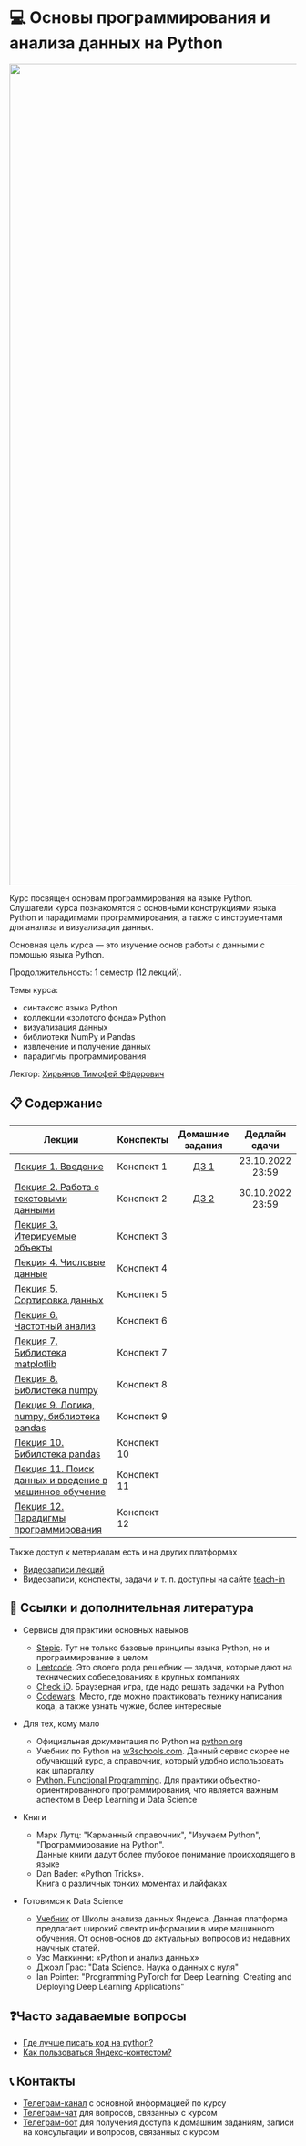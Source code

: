 # 💻 Основы программирования и анализа данных на Python

<div align="center">
<img width="1440" alt="python" src="https://user-images.githubusercontent.com/28728575/147373436-a509b080-61c4-48f1-8998-de8987df534b.png">
</div>

Курс посвящен основам программирования на языке Python. Слушатели курса познакомятся с основными конструкциями языка Python и парадигмами программирования, а также с инструментами для анализа и визуализации данных.

Основная цель курса — это изучение основ работы с данными с помощью языка Python.

Продолжительность: 1 семестр (12 лекций).

Темы курса:
* синтаксис языка Python
* коллекции «золотого фонда» Python
* визуализация данных
* библиотеки NumPy и Pandas
* извлечение и получение данных
* парадигмы программирования

Лектор: [Хирьянов Тимофей Фёдорович
](https://teach-in.ru/lecturer/hiryanov-tf)

## 📋 Содержание

|Лекции| Конспекты | Домашние задания | Дедлайн сдачи
|----|----|:----:|:----:|
| [Лекция 1. Введение](https://colab.research.google.com/drive/14CH88ceOlchi59c1AVuzQp55BlXKZoKq?usp=sharing)|Конспект 1|[ДЗ 1](https://contest.yandex.ru/contest/40940/enter/) | 23.10.2022 23:59 |
| [Лекция 2. Работа с текстовыми данными](./lectures/%D0%9B%D0%B5%D0%BA%D1%86%D0%B8%D1%8F_2_%D0%A2%D0%B5%D0%BA%D1%81%D1%82%D0%BE%D0%B2%D1%8B%D0%B5_%D0%B4%D0%B0%D0%BD%D0%BD%D1%8B%D0%B5.ipynb)|Конспект 2|[ДЗ 2](https://contest.yandex.ru/contest/41180) | 30.10.2022 23:59  |
| [Лекция 3. Итерируемые объекты](./lectures/%D0%9B%D0%B5%D0%BA%D1%86%D0%B8%D1%8F_3_%D0%98%D1%82%D0%B5%D1%80%D0%B8%D1%80%D1%83%D0%B5%D0%BC%D1%8B%D0%B5_%D0%BE%D0%B1%D1%8A%D0%B5%D0%BA%D1%82%D1%8B.ipynb)|Конспект 3| | |
| [Лекция 4. Числовые данные](./lectures/%D0%9B%D0%B5%D0%BA%D1%86%D0%B8%D1%8F_4_%D0%A7%D0%B8%D1%81%D0%BB%D0%BE%D0%B2%D1%8B%D0%B5_%D0%B4%D0%B0%D0%BD%D0%BD%D1%8B%D0%B5.ipynb)|Конспект 4| | |
| [Лекция 5. Сортировка данных](./lectures/%D0%9B%D0%B5%D0%BA%D1%86%D0%B8%D1%8F_5_%D0%A1%D0%BE%D1%80%D1%82%D0%B8%D1%80%D0%BE%D0%B2%D0%BA%D0%B0_%D0%B4%D0%B0%D0%BD%D0%BD%D1%8B%D1%85.ipynb)|Конспект 5| | |
| [Лекция 6. Частотный анализ](./lectures/%D0%9B%D0%B5%D0%BA%D1%86%D0%B8%D1%8F_6_%D0%A7%D0%B0%D1%81%D1%82%D0%BE%D1%82%D0%BD%D1%8B%D0%B9_%D0%B0%D0%BD%D0%B0%D0%BB%D0%B8%D0%B7.ipynb)|Конспект 6| | |
| [Лекция 7. Библиотека matplotlib](./lectures/%D0%9B%D0%B5%D0%BA%D1%86%D0%B8%D1%8F_7_Matplotlib.ipynb)|Конспект 7| | |
| [Лекция 8. Библиотека numpy](./lectures/%D0%9B%D0%B5%D0%BA%D1%86%D0%B8%D1%8F_8_NumPy.ipynb)|Конспект 8| | |
| [Лекция 9. Логика, numpy, библиотека pandas](./lectures/%D0%9B%D0%B5%D0%BA%D1%86%D0%B8%D1%8F_9_%D0%9B%D0%BE%D0%B3%D0%B8%D0%BA%D0%B0_%D0%91%D0%B8%D0%B1%D0%BB%D0%B8%D0%BE%D1%82%D0%B5%D0%BA%D0%B8_Pandas_%D0%B8_NumPy.ipynb)|Конспект 9| | |
| [Лекция 10. Бибилотека pandas](./lectures/%D0%9B%D0%B5%D0%BA%D1%86%D0%B8%D1%8F_10_Pandas.ipynb)| Конспект 10| |
| [Лекция 11. Поиск данных и введение в машинное обучение](./lectures/%D0%9B%D0%B5%D0%BA%D1%86%D0%B8%D1%8F_11_%D0%9F%D0%BE%D0%B8%D1%81%D0%BA_%D0%B4%D0%B0%D0%BD%D0%BD%D1%8B%D1%85_%D0%B8_%D0%BC%D0%B0%D1%88%D0%B8%D0%BD%D0%BD%D0%BE%D0%B5_%D0%BE%D0%B1%D1%83%D1%87%D0%B5%D0%BD%D0%B8%D0%B5.ipynb)|Конспект 11| | |
| [Лекция 12. Парадигмы программирования](./lectures/%D0%9B%D0%B5%D0%BA%D1%86%D0%B8%D1%8F_12_%D0%9F%D0%B0%D1%80%D0%B0%D0%B4%D0%B8%D0%B3%D0%BC%D1%8B_%D0%BF%D1%80%D0%BE%D0%B3%D1%80%D0%B0%D0%BC%D0%BC%D0%B8%D1%80%D0%BE%D0%B2%D0%B0%D0%BD%D0%B8%D1%8F.ipynb)|Конспект 12| | |

Также доступ к метериалам есть и на других платформах

* [Видеозаписи лекций](https://www.youtube.com/watch?v=kxjr9OcxvlM&list=PLcsjsqLLSfNCB0yQMHoGsVFx2axpqjlSR)
* Видеозаписи, конспекты, задачи и т. п. доступны на сайте [teach-in](https://teach-in.ru/course/python-programming-and-data-analysis-basics/lecture) 

## 📝 Ссылки и дополнительная литература

* Сервисы для практики основных навыков
	- [Stepic](https://stepik.org/course/512/). Тут не только базовые принципы языка Python, но и программирование в целом
	- [Leetcode](https://leetcode.com/duneholy/). Это своего рода решебник — задачи, которые дают на технических собеседованиях в крупных компаниях
	- [Check iO](checkio.org). Браузерная игра, где надо решать задачки на Python
	- [Codewars](https://www.codewars.com/users/Duneholy). Место, где можно практиковать технику написания кода, а также узнать чужие, более интересные
* Для тех, кому мало 
	- Официальная документация по Python на [python.org](https://docs.python.org/3/)
	- Учебник по Python на [w3schools.com](https://www.w3schools.com/python/). Данный сервис скорее не обучающий курс, а справочник, который удобно использовать как шпаргалку
	- [Python. Functional Programming](https://stepik.org/course/2057/promo). Для практики объектно-ориентированного программирования, что является важным аспектом в Deep Learning и Data Science
	
* Книги
	- Марк Лутц: "Карманный справочник", "Изучаем Python", "Программирование на Python". \
	  Данные книги дадут более глубокое понимание происходящего в языке
	- Dan Bader: «Python Tricks». \
	  Книга о различных тонких моментах и лайфаках
* Готовимся к Data Science
	- [Учебник](https://ml-handbook.ru/) от Школы анализа данных Яндекса. Данная платформа предлагает широкий спектр информации в мире машинного обучения. От основ-основ до актуальных вопросов из недавних научных статей.
	- Уэс Маккинни: «Python и анализ данных»
	- Джоэл Грас: "Data Science. Наука о данных с нуля"
	- Ian Pointer: "Programming PyTorch for Deep Learning: Creating and Deploying Deep Learning Applications"
 
## ❓Часто задаваемые вопросы

* [Где лучше писать код на python?](./instructions/IDE-review.md)
* [Как пользоваться Яндекс-контестом?](./instructions/yandex_contest.md)

## 📞 Контакты
* [Телеграм-канал](https://t.me/+6ESPNX6zxDkyYTg6) с основной информацией по курсу
* [Телеграм-чат](https://t.me/+PMnIxcx1MB1hZTgy) для вопросов, связанных с курсом
* [Телеграм-бот](https://t.me/msumfk_bot) для получения доступа к домашним заданиям, записи на консультации и вопросов, связанных с курсом
